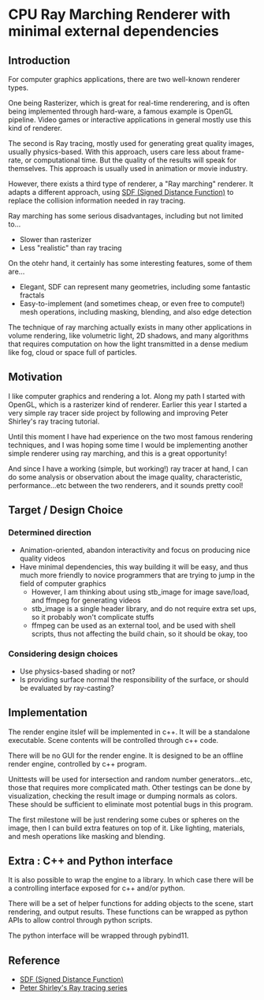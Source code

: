 # CPU Ray Marching Renderer with minimal external dependencies

## Introduction

For computer graphics applications, there are two well-known renderer types.

One being Rasterizer, which is great for real-time renderering, and is often being implemented through hard-ware, a famous example is OpenGL pipeline. Video games or interactive applications in general mostly use this kind of renderer.

The second is Ray tracing, mostly used for generating great quality images, usually physics-based. With this approach, users care less about frame-rate, or computational time. But the quality of the results will speak for themselves. This approach is usually used in animation or movie industry.

However, there exists a third type of renderer, a "Ray marching" renderer. It adapts a different approach, using [SDF (Signed Distance Function)](https://iquilezles.org/www/articles/distfunctions/distfunctions.htm) to replace the collision information needed in ray tracing.

Ray marching has some serious disadvantages, including but not limited to...

* Slower than rasterizer
* Less "realistic" than ray tracing

On the otehr hand, it certainly has some interesting features, some of them are...

* Elegant, SDF can represent many geometries, including some fantastic fractals
* Easy-to-implement (and sometimes cheap, or even free to compute!) mesh operations, including masking, blending, and also edge detection

The technique of ray marching actually exists in many other applications in volume rendering, like volumetric light, 2D shadows, and many algorithms that requires computation on how the light transmitted in a dense medium like fog, cloud or space full of particles.

## Motivation

I like computer graphics and rendering a lot. Along my path I started with OpenGL, which is a rasterizer kind of renderer. Earlier this year I started a very simple ray tracer side project by following and improving Peter Shirley's ray tracing tutorial.

Until this moment I have had experience on the two most famous rendering techniques, and I was hoping some time I would be implementing another simple renderer using ray marching, and this is a great opportunity!

And since I have a working (simple, but working!) ray tracer at hand, I can do some analysis or observation about the image quality, characteristic, performance...etc between the two renderers, and it sounds pretty cool!


## Target / Design Choice

### Determined direction

* Animation-oriented, abandon interactivity and focus on producing nice quality videos
* Have minimal dependencies, this way building it will be easy, and thus much more friendly to novice programmers that are trying to jump in the field of computer graphics
    * However, I am thinking about using stb_image for image save/load, and ffmpeg for generating videos
    * stb_image is a single header library, and do not require extra set ups, so it probably won't complicate stuffs
    * ffmpeg can be used as an external tool, and be used with shell scripts, thus not affecting the build chain, so it should be okay, too

### Considering design choices

* Use physics-based shading or not?
* Is providing surface normal the responsibility of the surface, or should be evaluated by ray-casting?


## Implementation

The render engine itslef will be implemented in c++. It will be a standalone executable. Scene contents will be controlled through c++ code.

There will be no GUI for the render engine. It is designed to be an offline render engine, controlled by c++ program.

Unittests will be used for intersection and random number generators...etc, those that requires more complicated math. Other testings can be done by visualization, checking the result image or dumping normals as colors. These should be sufficient to eliminate most potential bugs in this program.

The first milestone will be just rendering some cubes or spheres on the image, then I can build extra features on top of it. Like lighting, materials, and mesh operations like masking and blending.

## Extra : C++ and Python interface

It is also possible to wrap the engine to a library. In which case there will be a controlling interface exposed for c++ and/or python.

There will be a set of helper functions for adding objects to the scene, start rendering, and output results. These functions can be wrapped as python APIs to allow control through python scripts.

The python interface will be wrapped through pybind11.

## Reference

* [SDF (Signed Distance Function)](https://iquilezles.org/www/articles/distfunctions/distfunctions.htm)
* [Peter Shirley's Ray tracing series](https://github.com/RayTracing/raytracing.github.io)

